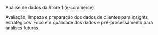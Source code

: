 Análise de dados da Store 1 (e-commerce)

Avaliação, limpeza e preparação dos dados de clientes para insights estratégicos. Foco em qualidade dos dados e pré-processamento para análises futuras.
